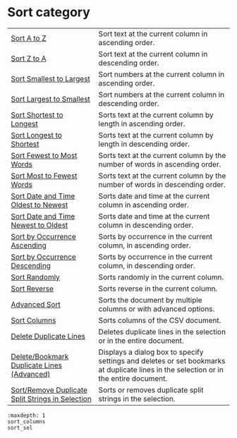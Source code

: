 # Sort category

|     |     |
| --- | --- |
| [Sort A to Z](../edit/sort_text_a) | Sort text at the current column in ascending order. |
| [Sort Z to A](../edit/sort_text_d) | Sort text at the current column in descending order. |
| [Sort Smallest to Largest](../edit/sort_num_a) | Sort numbers at the current column in ascending order. |
| [Sort Largest to Smallest](../edit/sort_num_d) | Sort numbers at the current column in descending order. |
| [Sort Shortest to Longest](../edit/sort_length_a) | Sorts text at the current column by length in ascending order. |
| [Sort Longest to Shortest](../edit/sort_length_d) | Sorts text at the current column by length in descending order. |
| [Sort Fewest to Most Words](../edit/sort_words_a) | Sorts text at the current column by the number of words in ascending order. |
| [Sort Most to Fewest Words](../edit/sort_words_d) | Sorts text at the current column by the number of words in descending order. |
| [Sort Date and Time Oldest to Newest](../edit/sort_date_a) | Sorts date and time at the current column in ascending order. |
| [Sort Date and Time Newest to Oldest](../edit/sort_date_d) | Sorts date and time at the current column in descending order. |
| [Sort by Occurrence Ascending](../edit/sort_occurrence_a) | Sorts by occurrence in the current column, in ascending order. |
| [Sort by Occurrence Descending](../edit/sort_occurrence_d) | Sorts by occurrence in the current column, in descending order. |
| [Sort Randomly](../edit/sort_random) | Sorts randomly in the current column. |
| [Sort Reverse](../edit/sort_reverse) | Sorts reverse in the current column. |
| [Advanced Sort](../edit/sort_multi) | Sorts the document by multiple columns or with advanced options. |
| [Sort Columns](sort_columns) | Sorts columns of the CSV document. |
|[Delete Duplicate Lines](../edit/delete_duplicate) | Deletes duplicate lines in the selection or in the entire document. |
|[Delete/Bookmark Duplicate Lines (Advanced)](../edit/delete_duplicate_advanced) | Displays a dialog box to specify settings and deletes or set bookmarks at duplicate lines in the selection or in the entire document. |
| [Sort/Remove Duplicate Split Strings in Selection](sort_sel) | Sorts or removes duplicate split strings in the selection. |


```{toctree}
:maxdepth: 1
sort_columns
sort_sel
```
